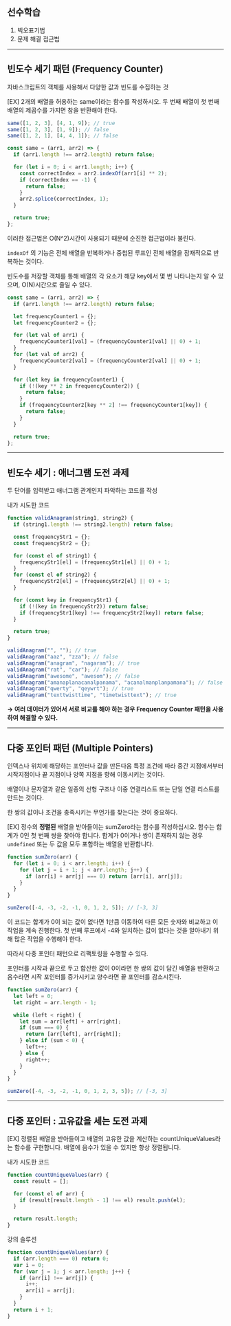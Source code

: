 ## 선수학습

1. 빅오표기법
2. 문제 해결 접근법

---

## 빈도수 세기 패턴 (Frequency Counter)

자바스크립트의 객체를 사용해서 다양한 값과 빈도를 수집하는 것

[EX] 2개의 배열을 허용하는 same이라는 함수를 작성하시오. 두 번째 배열이 첫 번째 배열의 제곱수를 가지면 참을 반환해야 한다.

```jsx
same([1, 2, 3], [4, 1, 9]); // true
same([1, 2, 3], [1, 9]); // false
same([1, 2, 1], [4, 4, 1]); // false
```

```jsx
const same = (arr1, arr2) => {
  if (arr1.length !== arr2.length) return false;

  for (let i = 0; i < arr1.length; i++) {
    const correctIndex = arr2.indexOf(arr1[i] ** 2);
    if (correctIndex == -1) {
      return false;
    }
    arr2.splice(correctIndex, 1);
  }

  return true;
};
```

이러한 접근법은 O(N^2)시간이 사용되기 때문에 순진한 접근법이라 불린다.

`indexOf` 의 기능은 전체 배열을 반복하거나 중첩된 루프인 전체 배열을 잠재적으로 반복하는 것이다.

빈도수를 저장할 객체를 통해 배열의 각 요소가 해당 key에서 몇 번 나타나는지 알 수 있으며, O(N)시간으로 줄일 수 있다.

```jsx
const same = (arr1, arr2) => {
  if (arr1.length !== arr2.length) return false;

  let frequencyCounter1 = {};
  let frequencyCounter2 = {};

  for (let val of arr1) {
    frequencyCounter1[val] = (frequencyCounter1[val] || 0) + 1;
  }
  for (let val of arr2) {
    frequencyCounter2[val] = (frequencyCounter2[val] || 0) + 1;
  }

  for (let key in frequencyCounter1) {
    if (!(key ** 2 in frequencyCounter2)) {
      return false;
    }
    if (frequencyCounter2[key ** 2] !== frequencyCounter1[key]) {
      return false;
    }
  }

  return true;
};
```

---

## 빈도수 세기 : 애너그램 도전 과제

두 단어를 입력받고 애너그램 관계인지 파악하는 코드를 작성

내가 시도한 코드

```js
function validAnagram(string1, string2) {
  if (string1.length !== string2.length) return false;

  const frequencyStr1 = {};
  const frequencyStr2 = {};

  for (const el of string1) {
    frequencyStr1[el] = (frequencyStr1[el] || 0) + 1;
  }
  for (const el of string2) {
    frequencyStr2[el] = (frequencyStr2[el] || 0) + 1;
  }

  for (const key in frequencyStr1) {
    if (!(key in frequencyStr2)) return false;
    if (frequencyStr1[key] !== frequencyStr2[key]) return false;
  }

  return true;
}

validAnagram("", ""); // true
validAnagram("aaz", "zza"); // false
validAnagram("anagram", "nagaram"); // true
validAnagram("rat", "car"); // false
validAnagram("awesome", "awesom"); // false
validAnagram("amanaplanacanalpanama", "acanalmanplanpamana"); // false
validAnagram("qwerty", "qeywrt"); // true
validAnagram("texttwisttime", "timetwisttext"); // true
```

**&#8594; 여러 데이터가 있어서 서로 비교를 해야 하는 경우 Frequency Counter 패턴을 사용하여 해결할 수 있다.**

---

## 다중 포인터 패턴 (Multiple Pointers)

인덱스나 위치에 해당하는 포인터나 값을 만든다음 특정 조건에 따라 중간 지점에서부터 시작지점이나 끝 지점이나 양쪽 지점을 향해 이동시키는 것이다.

배열이나 문자열과 같은 일종의 선형 구조나 이중 연결리스트 또는 단일 연결 리스트를 만드는 것이다.

한 쌍의 값이나 조건을 충족시키는 무언가를 찾는다는 것이 중요하다.

[EX] 정수의 **정렬된** 배열을 받아들이는 sumZero라는 함수를 작성하십시오. 함수는 합계가 0인 첫 번째 쌍을 찾아야 합니다. 합계가 0이거나 쌍이 존재하지 않는 경우 `undefined` 또는 두 값을 모두 포함하는 배열을 반환합니다.

```js
function sumZero(arr) {
  for (let i = 0; i < arr.length; i++) {
    for (let j = i + 1; j < arr.length; j++) {
      if (arr[i] + arr[j] === 0) return [arr[i], arr[j]];
    }
  }
}

sumZero([-4, -3, -2, -1, 0, 1, 2, 5]); // [-3, 3]
```

이 코드는 합계가 0이 되는 값이 없다면 1만큼 이동하여 다른 모든 숫자와 비교하고 이 작업을 계속 진행한다. 첫 번째 루프에서 -4와 일치하는 값이 없다는 것을 알아내기 위해 많은 작업을 수행해야 한다.

따라서 다중 포인터 패턴으로 리팩토링을 수행할 수 있다.

포인터를 시작과 끝으로 두고 합산한 값이 0이라면 한 쌍의 값이 담긴 배열을 반환하고 음수라면 시작 포인터를 증가시키고 양수라면 끝 포인터를 감소시킨다.

```js
function sumZero(arr) {
  let left = 0;
  let right = arr.length - 1;

  while (left < right) {
    let sum = arr[left] + arr[right];
    if (sum === 0) {
      return [arr[left], arr[right]];
    } else if (sum < 0) {
      left++;
    } else {
      right++;
    }
  }
}

sumZero([-4, -3, -2, -1, 0, 1, 2, 3, 5]); // [-3, 3]
```

---

## 다중 포인터 : 고유값을 세는 도전 과제

[EX] 정렬된 배열을 받아들이고 배열의 고유한 값을 계산하는 countUniqueValues라는 함수를 구현합니다. 배열에 음수가 있을 수 있지만 항상 정렬됩니다.

내가 시도한 코드

```js
function countUniqueValues(arr) {
  const result = [];

  for (const el of arr) {
    if (result[result.length - 1] !== el) result.push(el);
  }

  return result.length;
}
```

강의 솔루션

```js
function countUniqueValues(arr) {
  if (arr.length === 0) return 0;
  var i = 0;
  for (var j = 1; j < arr.length; j++) {
    if (arr[i] !== arr[j]) {
      i++;
      arr[i] = arr[j];
    }
  }
  return i + 1;
}
```
